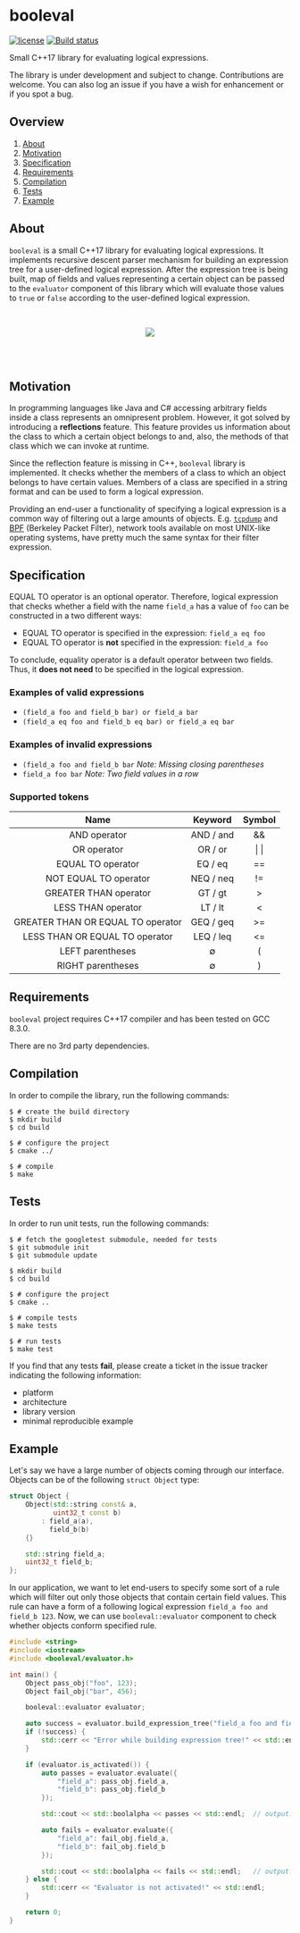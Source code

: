 # booleval

[![license](https://img.shields.io/badge/license-MIT-brightgreen.svg?style=flat)](https://github.com/m-peko/booleval/blob/master/LICENSE) [![Build status](https://ci.appveyor.com/api/projects/status/gusrrn0mn67q2yaj?svg=true)](https://ci.appveyor.com/project/m-peko/booleval)

Small C++17 library for evaluating logical expressions.

The library is under development and subject to change. Contributions are welcome. You can also log an issue if you have a wish for enhancement or if you spot a bug.

## Overview

1. [About](#about)
2. [Motivation](#motivation)
3. [Specification](#specification)
4. [Requirements](#requirements)
5. [Compilation](#compilation)
6. [Tests](#tests)
7. [Example](#example)

<a name="about"></a>

## About

`booleval` is a small C++17 library for evaluating logical expressions. It implements recursive descent parser mechanism for building an expression tree for a user-defined logical expression. After the expression tree is being built, map of fields and values representing a certain object can be passed to the `evaluator` component of this library which will evaluate those values to `true` or `false` according to the user-defined logical expression.

<br/>
<p align="center">
    <img src="docs/booleval.png"/>
</p>
<br/>
<br/>

<a name="motivation"></a>

## Motivation

In programming languages like Java and C# accessing arbitrary fields inside a class represents an omnipresent problem. However, it got solved by introducing a **reflections** feature. This feature provides us information about the class to which a certain object belongs to and, also, the methods of that class which we can invoke at runtime.

Since the reflection feature is missing in C++, `booleval` library is implemented. It checks whether the members of a class to which an object belongs to have certain values. Members of a class are specified in a string format and can be used to form a logical expression.

Providing an end-user a functionality of specifying a logical expression is a common way of filtering out a large amounts of objects. E.g. [`tcpdump`](https://www.tcpdump.org/manpages/tcpdump.1.html) and [BPF](https://en.wikipedia.org/wiki/Berkeley_Packet_Filter) (Berkeley Packet Filter), network tools available on most UNIX-like operating systems, have pretty much the same syntax for their filter expression.

<a name="specification"></a>

## Specification

EQUAL TO operator is an optional operator. Therefore, logical expression that checks whether a field with the name `field_a` has a value of `foo` can be constructed in a two different ways:

- EQUAL TO operator is specified in the expression: `field_a eq foo`
- EQUAL TO operator is **not** specified in the expression: `field_a foo`

To conclude, equality operator is a default operator between two fields. Thus, it **does not need** to be specified in the logical expression.

### Examples of valid expressions
- `(field_a foo and field_b bar) or field_a bar`
- `(field_a eq foo and field_b eq bar) or field_a eq bar`

### Examples of invalid expressions
- `(field_a foo and field_b bar` _Note: Missing closing parentheses_
- `field_a foo bar` _Note: Two field values in a row_

### Supported tokens

|Name|Keyword|Symbol|
|:---:|:---:|:---:|
|AND operator|AND / and|&&|
|OR operator|OR / or|\| \||
|EQUAL TO operator|EQ / eq|==|
|NOT EQUAL TO operator|NEQ / neq|!=|
|GREATER THAN operator|GT / gt|>|
|LESS THAN operator|LT / lt|<|
|GREATER THAN OR EQUAL TO operator|GEQ / geq|>=|
|LESS THAN OR EQUAL TO operator|LEQ / leq|<=|
|LEFT parentheses|&empty;|(|
|RIGHT parentheses|&empty;|)|

<a name="requirements"></a>

## Requirements

`booleval` project requires C++17 compiler and has been tested on GCC 8.3.0.

There are no 3rd party dependencies.

<a name="compilation"></a>

## Compilation

In order to compile the library, run the following commands:

```Shell
$ # create the build directory
$ mkdir build
$ cd build

$ # configure the project
$ cmake ../

$ # compile
$ make
```

<a name="tests"></a>

## Tests

In order to run unit tests, run the following commands:

```Shell
$ # fetch the googletest submodule, needed for tests
$ git submodule init
$ git submodule update

$ mkdir build
$ cd build

$ # configure the project
$ cmake ..

$ # compile tests
$ make tests

$ # run tests
$ make test
```

If you find that any tests **fail**, please create a ticket in the
issue tracker indicating the following information:
- platform
- architecture
- library version
- minimal reproducible example

<a name="example"></a>

## Example

Let's say we have a large number of objects coming through our interface. Objects can be of the following `struct Object` type:

```c++
struct Object {
    Object(std::string const& a,
           uint32_t const b)
        : field_a(a),
          field_b(b)
    {}

    std::string field_a;
    uint32_t field_b;
};
```

In our application, we want to let end-users to specify some sort of a rule which will filter out only those objects that contain certain field values. This rule can have a form of a following logical expression `field_a foo and field_b 123`. Now, we can use `booleval::evaluator` component to check whether objects conform specified rule.

```c++
#include <string>
#include <iostream>
#include <booleval/evaluator.h>

int main() {
    Object pass_obj("foo", 123);
    Object fail_obj("bar", 456);

    booleval::evaluator evaluator;

    auto success = evaluator.build_expression_tree("field_a foo and field_b 123");
    if (!success) {
        std::cerr << "Error while building expression tree!" << std::endl;
    }

    if (evaluator.is_activated()) {
        auto passes = evaluator.evaluate({
            "field_a": pass_obj.field_a,
            "field_b": pass_obj.field_b
        });

        std::cout << std::boolalpha << passes << std::endl;  // output: true

        auto fails = evaluator.evaluate({
            "field_a": fail_obj.field_a,
            "field_b": fail_obj.field_b
        });

        std::cout << std::boolalpha << fails << std::endl;   // output: false
    } else {
        std::cerr << "Evaluator is not activated!" << std::endl;
    }

    return 0;
}

```
